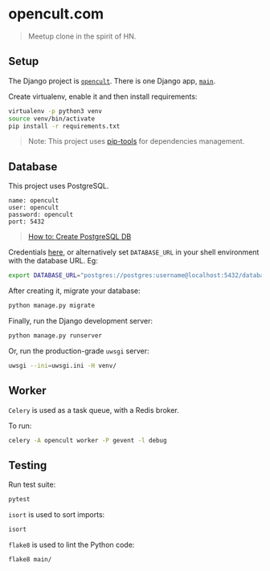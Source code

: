 # opencult.com

> Meetup clone in the spirit of HN.


## Setup

The Django project is [`opencult`](/opencult). There is one Django app, [`main`](/main).

Create virtualenv, enable it and then install requirements:
```sh
virtualenv -p python3 venv
source venv/bin/activate
pip install -r requirements.txt
```

> Note: This project uses [pip-tools](https://github.com/jazzband/pip-tools) for dependencies management.


## Database 

This project uses PostgreSQL.

```
name: opencult
user: opencult
password: opencult
port: 5432
```

> [How to: Create PostgreSQL DB](https://gist.github.com/sirodoht/0666e232e1baf76f76bac43eb2600e2b)

Credentials [here](https://github.com/sirodoht/opencult.com/blob/master/opencult/settings.py),
or alternatively set `DATABASE_URL` in your shell environment with the database URL. Eg:
```sh
export DATABASE_URL="postgres://postgres:username@localhost:5432/database_name"
```

After creating it, migrate your database:
```sh
python manage.py migrate
```

Finally, run the Django development server:
```sh
python manage.py runserver
```

Or, run the production-grade `uwsgi` server:
```sh
uwsgi --ini=uwsgi.ini -H venv/
```


## Worker

`Celery` is used as a task queue, with a Redis broker.

To run:
```sh
celery -A opencult worker -P gevent -l debug
```


## Testing

Run test suite:
```sh
pytest
```

`isort` is used to sort imports:
```sh
isort
```

`flake8` is used to lint the Python code:
```sh
flake8 main/
```
